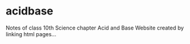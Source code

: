 # acidbase
Notes of class 10th Science chapter Acid and Base
Website created by linking html pages...
